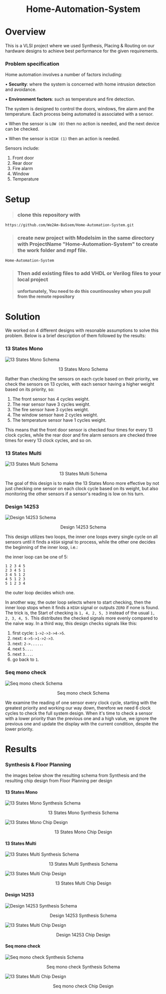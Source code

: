 <h1 align="center">
  Home-Automation-System
</h1>

# Overview

This is a VLSI project where we used Synthesis, Placing & Routing on our hardware designs to achieve best performance for the given requirements.

### Problem specification

Home automation involves a number of factors including:

• **Security**: where the system is concerned with home intrusion detection and avoidance.

• **Environment factors**: such as temperature and fire detection.

The system is designed to control the doors, windows, fire alarm and the temperature. Each process being automated is associated with a sensor.

• When the sensor is `LOW (0)` then no action is needed, and the next device can be checked.

• When the sensor is `HIGH (1)` then an action is needed.

Sensors include:

1. Front door
2. Rear door
3. Fire alarm
4. Window
5. Temperature

# Setup

> ### clone this repository with

```bash
https://github.com/We2Am-BaSsem/Home-Automation-System.git
```

> ### create new project with Modelsim in the same directory with ProjectName "Home-Automation-System" to create the work folder and mpf file.

```bash
Home-Automation-System
```

> ### Then add existing files to add VHDL or Verilog files to your local project
>
> #### unfortunately, You need to do this countinousley when you pull from the remote repository

# Solution

We worked on 4 different designs with resonable assumptions to solve this problem. Below is a brief description of them followed by the results:

### 13 States Mono

![13 States Mono Schema](./13StatesMono/13StatesMono.png)

<div align="center">
  13 States Mono Schema
</div>

Rather than checking the sensors on each cycle based on their priority, we check the sensors on 13 cycles, with each sensor having a higher weight based on its priority, so:

1. The front sensor has 4 cycles weight.
2. The rear sensor have 3 cycles weight.
3. The fire sensor have 3 cycles weight.
4. The window sensor have 2 cycles weight.
5. The temperature sensor have 1 cycles weight.

This means that the front door sensor is checked four times for every 13 clock cycles, while the rear door and fire alarm sensors are checked three times for every 13 clock cycles, and so on.

### 13 States Multi

![13 States Multi Schema](./13StatesMulti/13StatesMulti.png)

<div align="center">
  13 States Multi Schema
</div>

The goal of this design is to make the 13 States Mono more effective by not just checking one sensor on each clock cycle based on its weight, but also monitoring the other sensors if a sensor's reading is low on his turn.

### Design 14253

![Design 14253 Schema](./design14253/design14253.png)

<div align="center">
  Design 14253 Schema
</div>

This design utilizes two loops, the inner one loops every single cycle on all sensors until it finds a `HIGH` signal to process, while the other one decides the beginning of the inner loop, i.e.:

the inner loop can be one of 5:

```
1 2 3 4 5
2 3 4 5 1
3 4 5 1 2
4 5 1 2 3
5 1 2 3 4
```

the outer loop decides which one.

In another way, the outer loop selects where to start checking, then the inner loop stops when it finds a `HIGH` signal or outputs `ZERO` if none is found. The trick is, the Start of checking is `1, 4, 2, 5, 3` instead of the usual `1, 2, 3, 4, 5.` This distributes the checked signals more evenly compared to the naive way. In a third way, this design checks signals like this:

1. first cycle: `1->2->3->4->5`.
2. next: `4->5->1->2->3`.
3. next: `2->.....`.
4. next `5...`.
5. next `3...`.
6. go back to `1`.

### Seq mono check

![Seq mono check Schema](./seq_monocheck/seq_monocheck.png)

<div align="center">
  Seq mono check Schema
</div>

We examine the reading of one sensor every clock cycle, starting with the greatest priority and working our way down, therefore we need 6 clock cycles to check the full system design. When it's time to check a sensor with a lower priority than the previous one and a high value, we ignore the previous one and update the display with the current condition, despite the lower priority.

# Results

### Synthesis & Floor Planning

the images below show the resulting schema from Synthesis and the resulting chip design from Floor Planning per design

#### 13 States Mono

![13 States Mono Synthesis Schema](./13StatesMono/save.png)

<div align="center">
  13 States Mono Synthesis Schema
</div>

![13 States Mono Chip Design](<./13StatesMono/Screenshot(62).png>)

<div align="center">
  13 States Mono Chip Design
</div>

#### 13 States Multi

![13 States Multi Synthesis Schema](./13StatesMulti/save.png)

<div align="center">
  13 States Multi Synthesis Schema
</div>

![13 States Multi Chip Design](<./13StatesMulti/Screenshot(63).png>)

<div align="center">
  13 States Multi Chip Design
</div>

#### Design 14253

![Design 14253 Synthesis Schema](./design14253/save.png)

<div align="center">
  Design 14253 Synthesis Schema
</div>

![13 States Multi Chip Design](<./design14253/Screenshot(64).png>)

<div align="center">
  Design 14253 Chip Design
</div>

#### Seq mono check

![Seq mono check Synthesis Schema](./seq_monocheck/save.png)

<div align="center">
  Seq mono check Synthesis Schema
</div>

![13 States Multi Chip Design](<./seq_monocheck/Screenshot(65).png>)

<div align="center">
  Seq mono check Chip Design
</div>

